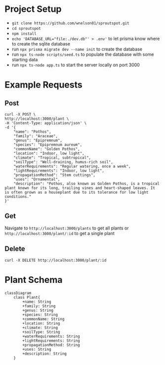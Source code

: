 # Project Setup
- `git clone https://github.com/wnelson01/sproutspot.git`
- `cd sproutspot`
- `npm install`
- `echo 'DATABASE_URL="file:./dev.db"' > .env'` to let prisma know where to create the sqlite database
- run `npx prisma migrate dev --name init` to create the database
- run `npx ts-node scripts/seed.ts` to populate the database with some starting data 
- run `npx ts-node app.ts` to start the server locally on port 3000

# Example Requests    
## Post
    curl -X POST \
    http://localhost:3000/plant \
    -H 'Content-Type: application/json' \
    -d '{
        "name": "Pothos",
        "family": "Araceae",
        "genus": "Epipremnum",
        "species": "Epipremnum aureum",
        "commonName": "Golden Pothos",
        "location": "Indoor, low light",
        "climate": "Tropical, subtropical",
        "soilType": "Well-draining, humus-rich soil",
        "waterRequirements": "Regular watering, once a week",
        "lightRequirements": "Indoor, low light",
        "propagationMethod": "Stem cuttings",
        "uses": "Ornamental",
        "description": "Pothos, also known as Golden Pothos, is a tropical plant known for its long, trailing vines and heart-shaped leaves. It is often grown as a houseplant due to its tolerance for low light conditions."
    }'
## Get
Navigate to `http://localhost:3000/plants` to get all plants or `http://localhost:3000/plant/:id` to get a single plant

## Delete
    curl -X DELETE http://localhost:3000/plant/:id


# Plant Schema
```mermaid
classDiagram
    class Plant{
        +name: String
        +family: String
        +genus: String
        +species: String
        +commonName: String
        +location: String
        +climate: String
        +soilType: String
        +waterRequirements: String
        +lightRequirements: String
        +propagationMethod: String
        +uses: String
        +description: String
    }
```